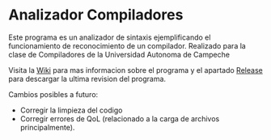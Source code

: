 # Analizador Compiladores
Este programa es un analizador de sintaxis ejemplificando el funcionamiento de reconocimiento de un compilador.
Realizado para la clase de Compiladores de la Universidad Autonoma de Campeche

Visita la [Wiki](https://github.com/AnotherPlayer/AnalizadorCompiladores/wiki) para mas informacion sobre el programa y el apartado [Release](https://github.com/AnotherPlayer/AnalizadorCompiladores/releases/) para
descargar la ultima revision del programa.

Cambios posibles a futuro:
- Corregir la limpieza del codigo
- Corregir errores de QoL (relacionado a la carga de archivos principalmente).

